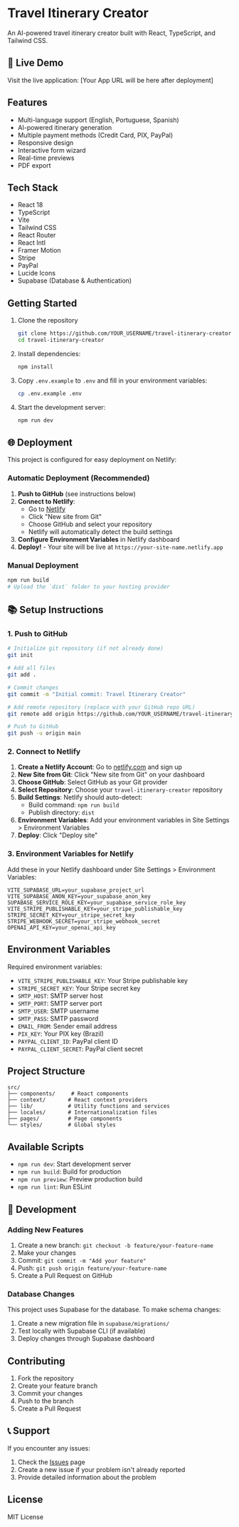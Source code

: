 # Travel Itinerary Creator

An AI-powered travel itinerary creator built with React, TypeScript, and Tailwind CSS.

## 🚀 Live Demo

Visit the live application: [Your App URL will be here after deployment]

## Features

- Multi-language support (English, Portuguese, Spanish)
- AI-powered itinerary generation
- Multiple payment methods (Credit Card, PIX, PayPal)
- Responsive design
- Interactive form wizard
- Real-time previews
- PDF export

## Tech Stack

- React 18
- TypeScript
- Vite
- Tailwind CSS
- React Router
- React Intl
- Framer Motion
- Stripe
- PayPal
- Lucide Icons
- Supabase (Database & Authentication)

## Getting Started

1. Clone the repository
   ```bash
   git clone https://github.com/YOUR_USERNAME/travel-itinerary-creator.git
   cd travel-itinerary-creator
   ```

2. Install dependencies:
   ```bash
   npm install
   ```

3. Copy `.env.example` to `.env` and fill in your environment variables:
   ```bash
   cp .env.example .env
   ```

4. Start the development server:
   ```bash
   npm run dev
   ```

## 🌐 Deployment

This project is configured for easy deployment on Netlify:

### Automatic Deployment (Recommended)

1. **Push to GitHub** (see instructions below)
2. **Connect to Netlify**:
   - Go to [Netlify](https://netlify.com)
   - Click "New site from Git"
   - Choose GitHub and select your repository
   - Netlify will automatically detect the build settings
3. **Configure Environment Variables** in Netlify dashboard
4. **Deploy!** - Your site will be live at `https://your-site-name.netlify.app`

### Manual Deployment

```bash
npm run build
# Upload the `dist` folder to your hosting provider
```

## 📚 Setup Instructions

### 1. Push to GitHub

```bash
# Initialize git repository (if not already done)
git init

# Add all files
git add .

# Commit changes
git commit -m "Initial commit: Travel Itinerary Creator"

# Add remote repository (replace with your GitHub repo URL)
git remote add origin https://github.com/YOUR_USERNAME/travel-itinerary-creator.git

# Push to GitHub
git push -u origin main
```

### 2. Connect to Netlify

1. **Create a Netlify Account**: Go to [netlify.com](https://netlify.com) and sign up
2. **New Site from Git**: Click "New site from Git" on your dashboard
3. **Choose GitHub**: Select GitHub as your Git provider
4. **Select Repository**: Choose your `travel-itinerary-creator` repository
5. **Build Settings**: Netlify should auto-detect:
   - Build command: `npm run build`
   - Publish directory: `dist`
6. **Environment Variables**: Add your environment variables in Site Settings > Environment Variables
7. **Deploy**: Click "Deploy site"

### 3. Environment Variables for Netlify

Add these in your Netlify dashboard under Site Settings > Environment Variables:

```
VITE_SUPABASE_URL=your_supabase_project_url
VITE_SUPABASE_ANON_KEY=your_supabase_anon_key
SUPABASE_SERVICE_ROLE_KEY=your_supabase_service_role_key
VITE_STRIPE_PUBLISHABLE_KEY=your_stripe_publishable_key
STRIPE_SECRET_KEY=your_stripe_secret_key
STRIPE_WEBHOOK_SECRET=your_stripe_webhook_secret
OPENAI_API_KEY=your_openai_api_key
```

## Environment Variables

Required environment variables:

- `VITE_STRIPE_PUBLISHABLE_KEY`: Your Stripe publishable key
- `STRIPE_SECRET_KEY`: Your Stripe secret key
- `SMTP_HOST`: SMTP server host
- `SMTP_PORT`: SMTP server port
- `SMTP_USER`: SMTP username
- `SMTP_PASS`: SMTP password
- `EMAIL_FROM`: Sender email address
- `PIX_KEY`: Your PIX key (Brazil)
- `PAYPAL_CLIENT_ID`: PayPal client ID
- `PAYPAL_CLIENT_SECRET`: PayPal client secret

## Project Structure

```
src/
├── components/     # React components
├── context/       # React context providers
├── lib/           # Utility functions and services
├── locales/       # Internationalization files
├── pages/         # Page components
└── styles/        # Global styles
```

## Available Scripts

- `npm run dev`: Start development server
- `npm run build`: Build for production
- `npm run preview`: Preview production build
- `npm run lint`: Run ESLint

## 🔧 Development

### Adding New Features

1. Create a new branch: `git checkout -b feature/your-feature-name`
2. Make your changes
3. Commit: `git commit -m "Add your feature"`
4. Push: `git push origin feature/your-feature-name`
5. Create a Pull Request on GitHub

### Database Changes

This project uses Supabase for the database. To make schema changes:

1. Create a new migration file in `supabase/migrations/`
2. Test locally with Supabase CLI (if available)
3. Deploy changes through Supabase dashboard

## Contributing

1. Fork the repository
2. Create your feature branch
3. Commit your changes
4. Push to the branch
5. Create a Pull Request

## 📞 Support

If you encounter any issues:

1. Check the [Issues](https://github.com/YOUR_USERNAME/travel-itinerary-creator/issues) page
2. Create a new issue if your problem isn't already reported
3. Provide detailed information about the problem

## License

MIT License
